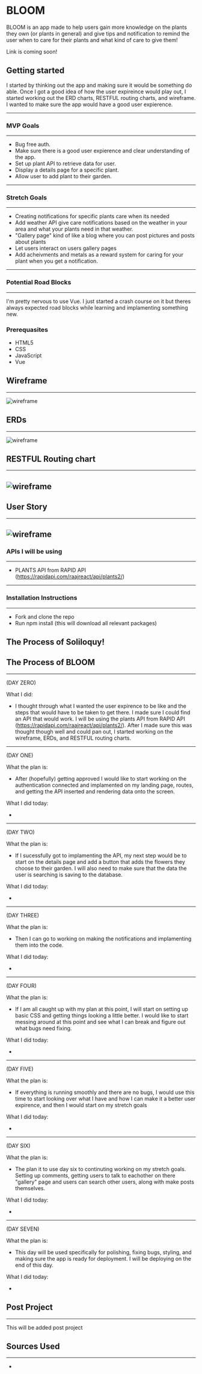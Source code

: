 # BLOOM
BLOOM is an app made to help users gain more knowledge on the plants they own (or plants in general) and give tips and notification to remind the user when to care for their plants and what kind of care to give them!

Link is coming soon!

## Getting started
I started by thinking out the app and making sure it would be something do able. Once I got a good idea of how the user expireince would play out, I started working out the ERD charts, RESTFUL routing charts, and wireframe. I wanted to make sure the app would have a good user expierence.

---

### MVP Goals
---
* Bug free auth.
* Make sure there is a good user expierence and clear understanding of the app.
* Set up plant API to retrieve data for user.
* Display a details page for a specific plant.
* Allow user to add plant to their garden.

---

### Stretch Goals
---
* Creating notifications for specific plants care when its needed
* Add weather API give care notifications based on the weather in your area and what your plants need in that weather.
* "Gallery page" kind of like a blog where you can post pictures and posts about plants
* Let users interact on users gallery pages
* Add acheivments and metals as a reward system for caring for your plant when you get a notification.

---

### Potential Road Blocks
---
I'm pretty nervous to use Vue. I just started a crash course on it but theres always expected road blocks while learning and implamenting something new.

### Prerequasites
* HTML5
* CSS
* JavaScript
* Vue

## Wireframe
---

![wireframe](./wireframe.png)

## ERDs
---

![wireframe](./erd.png)

## RESTFUL Routing chart
---

![wireframe](./restful.png)
---

## User Story
---

![wireframe](./userstory.png)
---

### APIs I will be using
---
* PLANTS API from RAPID API (https://rapidapi.com/raajreact/api/plants2/)
---

### Installation Instructions
---
* Fork and clone the repo
* Run npm install (this will download all relevant packages)

## The Process of Soliloquy!

## The Process of BLOOM
---
(DAY ZERO)

What I did:

* I thought through what I wanted the user expirence to be like and the steps that would have to be taken to get there. I made sure I could find an API that would work. I will be using the plants API from RAPID API (https://rapidapi.com/raajreact/api/plants2/). After I made sure this was thought though well and could pan out, I started working on the wireframe, ERDs, and RESTFUL routing charts.

---
(DAY ONE)

What the plan is:

* After (hopefully) getting approved I would like to start working on the authentication connected and implamented on my landing page, routes, and getting the API inserted and rendering data onto the screen.

What I did today:

* 

---
(DAY TWO)

What the plan is:

* If I sucessfully got to implamenting the API, my next step would be to start on the details page and add a button that adds the flowers they choose to their garden. I will also need to make sure that the data the user is searching is saving to the database.

What I did today:

* 

---
(DAY THREE)

What the plan is:

* Then I can go to working on making the notifications and implamenting them into the code.

What I did today:

* 

---
(DAY FOUR)

What the plan is:

* If I am all caught up with my plan at this point, I will start on setting up basic CSS and getting things looking a little better. I would like to start messing around at this point and see what I can break and figure out what bugs need fixing.

What I did today:

* 

---
(DAY FIVE)

What the plan is:

* If everything is running smoothly and there are no bugs, I would use this time to start looking over what I have and how I can make it a better user expirence, and then I would start on my stretch goals

What I did today:

* 

---
(DAY SIX)

What the plan is:

* The plan it to use day six to continuting working on my stretch goals. Setting up comments, getting users to talk to eachother on there "gallery" page and users can search other users, along with make posts themselves.

What I did today:

* 

--- 
(DAY SEVEN)

What the plan is:

* This day will be used specifically for polishing, fixing bugs, styling, and making sure the app is ready for deployment. I will be deploying on the end of this day.

What I did today:

* 

## Post Project
---
This will be added post project

## Sources Used
---
* 



